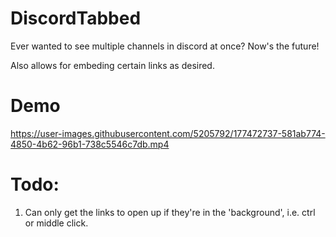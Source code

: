 # DiscordTabbed
Ever wanted to see multiple channels in discord at once? Now's the future!

Also allows for embeding certain links as desired.

# Demo

https://user-images.githubusercontent.com/5205792/177472737-581ab774-4850-4b62-96b1-738c5546c7db.mp4

# Todo:

1. Can only get the links to open up if they're in the 'background', i.e. ctrl or middle click. 
